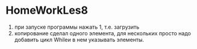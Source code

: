 ﻿# HomeWorkLes8
 1. при запуске программы нажать 1, т.е. загрузить
 2. копирование сделал одного элемента, для нескольких просто надо добавить цикл Whileи в нем указывать элементы.

